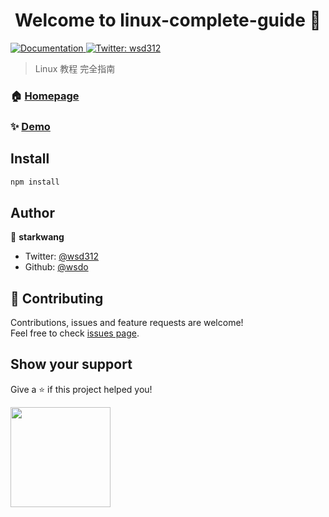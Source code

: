 <!--
 * @Author: starkwang
 * @Contact me: https://shudong.wang/about
 * @Date: 2019-10-18 13:58:24
 * @LastEditors: starkwang
 * @LastEditTime: 2019-10-18 14:03:32
 * @Description: file content
 -->
<h1 align="center">Welcome to linux-complete-guide 👋</h1>
<p>
  <a href="https://linux.shudong.wang" target="_blank">
    <img alt="Documentation" src="https://img.shields.io/badge/documentation-yes-brightgreen.svg" />
  </a>
  <a href="https://twitter.com/wsd312" target="_blank">
    <img alt="Twitter: wsd312" src="https://img.shields.io/twitter/follow/wsd312.svg?style=social" />
  </a>
</p>

> Linux 教程 完全指南

### 🏠 [Homepage](https://linux.shudong.wang)

### ✨ [Demo](https://linux.shudong.wang)

## Install

```sh
npm install
```

## Author

👤 **starkwang**

* Twitter: [@wsd312](https://twitter.com/wsd312)
* Github: [@wsdo](https://github.com/wsdo)

## 🤝 Contributing

Contributions, issues and feature requests are welcome!<br />Feel free to check [issues page](https://github.com/wsdo/linux-complete-guide.git).

## Show your support

Give a ⭐️ if this project helped you!

<a href="https://www.patreon.com/wsdo">
  <img src="https://c5.patreon.com/external/logo/become_a_patron_button@2x.png" width="160">
</a>

